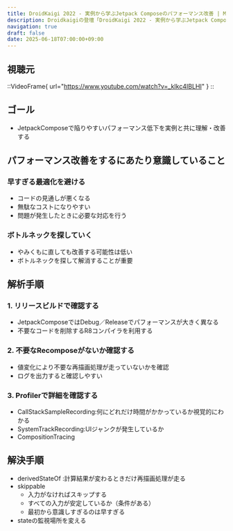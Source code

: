 ```yaml
---
title: DroidKaigi 2022 - 実例から学ぶJetpack Composeのパフォーマンス改善 | Mori Atsushi [JA]を視聴した
description: Droidkaigiの登壇「DroidKaigi 2022 - 実例から学ぶJetpack Composeのパフォーマンス改善 | Mori Atsushi [JA]」の視聴備忘録です。
navigation: true
draft: false
date: 2025-06-18T07:00:00+09:00
---
```


## 視聴元

::VideoFrame{ url="https://www.youtube.com/watch?v=_kIkc4IBLHI" }
::

## ゴール
- JetpackComposeで陥りやすいパフォーマンス低下を実例と共に理解・改善する

## パフォーマンス改善をするにあたり意識していること

### 早すぎる最適化を避ける
- コードの見通しが悪くなる
- 無駄なコストになりやすい
- 問題が発生したときに必要な対応を行う

### ボトルネックを探していく
- やみくもに直しても改善する可能性は低い
- ボトルネックを探して解消することが重要

## 解析手順

### 1. リリースビルドで確認する
- JetpackComposeではDebug／Releaseでパフォーマンスが大きく異なる
- 不要なコードを削除するR8コンパイラを利用する

### 2. 不要なRecomposeがないか確認する
- 値変化により不要な再描画処理が走っていないかを確認
- ログを出力すると確認しやすい

### 3. Profilerで詳細を確認する
- CallStackSampleRecording:何にどれだけ時間がかかっているか視覚的にわかる
- SystemTrackRecording:UIジャンクが発生しているか
- CompositionTracing

## 解決手順
- derivedStateOf :計算結果が変わるときだけ再描画処理が走る
- skippable
    - 入力がなければスキップする
    - すべての入力が安定しているか（条件がある）
    - 最初から意識しすぎるのは早すぎる
- stateの監視場所を変える